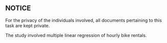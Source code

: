 ## NOTICE

For the privacy of the individuals involved, all documents pertaining to this task are kept private.

The study involved multiple linear regression of hourly bike rentals.